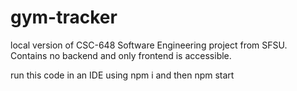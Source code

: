 # gym-tracker

local version of CSC-648 Software Engineering project from SFSU. Contains no backend and only frontend is accessible.

run this code in an IDE using npm i and then npm start
